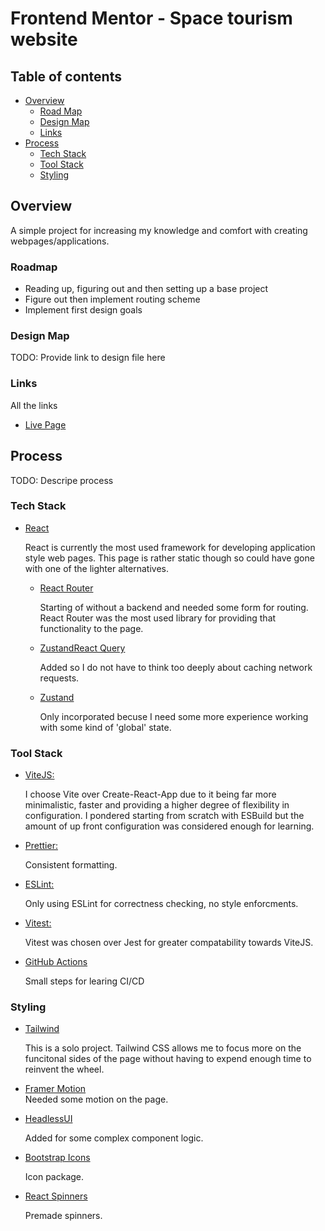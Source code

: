 # Frontend Mentor - Space tourism website

## Table of contents

- [Overview](#user-content-overview)
  - [Road Map](#road-map)
  - [Design Map](#design-map)
  - [Links](#links)
- [Process](#process)
  - [Tech Stack](#tech-stack)
  - [Tool Stack](#tool-stack)
  - [Styling](#styling)

## Overview

A simple project for increasing my knowledge and comfort with creating webpages/applications.

### Roadmap

- Reading up, figuring out and then setting up a base project
- Figure out then implement routing scheme
- Implement first design goals

### Design Map

TODO: Provide link to design file here

### Links

All the links

- [Live Page]()

## Process

TODO: Descripe process

### Tech Stack

- <u>React</u><br/>

  React is currently the most used framework for developing application style web pages. This page is rather static though so could have gone with one of the lighter alternatives.

  - <u>React Router</u><br/>

    Starting of without a backend and needed some form for routing. React Router was the most used library for providing that functionality to the page.

  - <u>ZustandReact Query</u><br/>

    Added so I do not have to think too deeply about caching network requests.

  - <u>Zustand</u><br/>

    Only incorporated becuse I need some more experience working with some kind of 'global' state.

### Tool Stack

- <u>ViteJS:</u><br/>

  I choose Vite over Create-React-App due to it being far more minimalistic, faster and providing a higher degree of flexibility in configuration. I pondered starting from scratch with ESBuild but the amount of up front configuration was considered enough for learning.

- <u>Prettier:</u><br/>

  Consistent formatting.

- <u>ESLint:</u><br/>

  Only using ESLint for correctness checking, no style enforcments.

- <u>Vitest:</u><br/>

  Vitest was chosen over Jest for greater compatability towards ViteJS.

- <u>GitHub Actions</u><br/>

  Small steps for learing CI/CD

### Styling

- <u>Tailwind</u><br/>

  This is a solo project. Tailwind CSS allows me to focus more on the funcitonal sides of the page without having to expend enough time to reinvent the wheel.

- <u>Framer Motion</u><br/>
  Needed some motion on the page.

- <u>HeadlessUI</u><br/>

  Added for some complex component logic.

- <u>Bootstrap Icons</u><br/>

  Icon package.

- <u>React Spinners</u><br/>

  Premade spinners.
